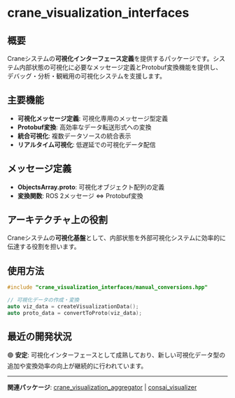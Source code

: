 # crane_visualization_interfaces

## 概要

Craneシステムの**可視化インターフェース定義**を提供するパッケージです。システム内部状態の可視化に必要なメッセージ定義とProtobuf変換機能を提供し、デバッグ・分析・観戦用の可視化システムを支援します。

## 主要機能

- **可視化メッセージ定義**: 可視化専用のメッセージ型定義
- **Protobuf変換**: 高効率なデータ転送形式への変換
- **統合可視化**: 複数データソースの統合表示
- **リアルタイム可視化**: 低遅延での可視化データ配信

## メッセージ定義

- **ObjectsArray.proto**: 可視化オブジェクト配列の定義
- **変換関数**: ROS 2メッセージ ⇔ Protobuf変換

## アーキテクチャ上の役割

Craneシステムの**可視化基盤**として、内部状態を外部可視化システムに効率的に伝達する役割を担います。

## 使用方法

```cpp
#include "crane_visualization_interfaces/manual_conversions.hpp"

// 可視化データの作成・変換
auto viz_data = createVisualizationData();
auto proto_data = convertToProto(viz_data);
```

## 最近の開発状況

🟢 **安定**: 可視化インターフェースとして成熟しており、新しい可視化データ型の追加や変換効率の向上が継続的に行われています。

---

**関連パッケージ**: [crane_visualization_aggregator](./crane_visualization_aggregator.md) | [consai_visualizer](./consai_visualizer.md)
